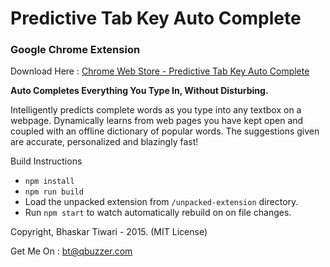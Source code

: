 # Predictive Tab Key Auto Complete
### Google Chrome Extension

Download Here : [Chrome Web Store - Predictive Tab Key Auto Complete](https://chrome.google.com/webstore/detail/predictive-tab-key-auto-c/jdoppinocmncfoogncheajbjeipceeok)

**Auto Completes Everything You Type In, Without Disturbing.**

Intelligently predicts complete words as you type into any textbox on a webpage. Dynamically learns from web pages you have kept open and coupled with an offline dictionary of popular words. The suggestions given are accurate, personalized and blazingly fast!

Build Instructions
* ```npm install```
* ```npm run build```
* Load the unpacked extension from ```/unpacked-extension``` directory.
* Run ```npm start``` to watch automatically rebuild on on file changes.

Copyright, Bhaskar Tiwari - 2015. (MIT License)

Get Me On : [bt@qbuzzer.com](mailto:bt@qbuzzer.com)